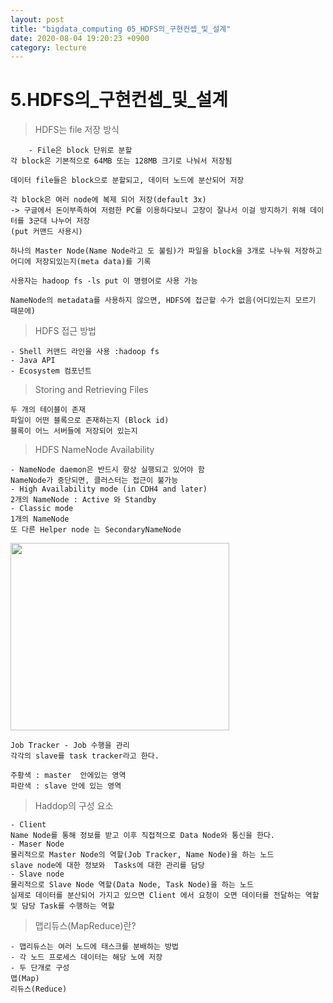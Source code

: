 ```yaml
---
layout: post
title: "bigdata_computing 05_HDFS의_구현컨셉_및_설계"
date: 2020-08-04 19:20:23 +0900
category: lecture
---
```


# 5.HDFS의_구현컨셉_및_설계

> HDFS는 file 저장 방식

```
    - File은 block 단위로 분할
각 block은 기본적으로 64MB 또는 128MB 크기로 나눠서 저장됨

데이터 file들은 block으로 분할되고, 데이터 노드에 분산되어 저장

각 block은 여러 node에 복제 되어 저장(default 3x)
-> 구글에서 돈이부족하여 저렴한 PC를 이용하다보니 고장이 잘나서 이걸 방지하기 위해 데이터를 3군대 나누어 저장
(put 커맨드 사용시)

하나의 Master Node(Name Node라고 도 불림)가 파일을 block을 3개로 나누워 저장하고 
어디에 저장되있는지(meta data)를 기록

사용자는 hadoop fs -ls put 이 명령어로 사용 가능 

NameNode의 metadata를 사용하지 않으면, HDFS에 접근할 수가 없음(어디있는지 모르기 때문에)
```

> HDFS 접근 방법

```
- Shell 커맨드 라인을 사용 :hadoop fs
- Java API
- Ecosystem 컴포넌트
```

> Storing and Retrieving Files

```
두 개의 테이블이 존재
파일이 어떤 블록으로 존재하는지 (Block id)
블록이 어느 서버들에 저장되어 있는지
```

> HDFS NameNode Availability

```
- NameNode daemon은 반드시 항상 실행되고 있어야 함
NameNode가 중단되면, 클러스터는 접근이 불가능
- High Availability mode (in CDH4 and later)
2개의 NameNode : Active 와 Standby
- Classic mode
1개의 NameNode
또 다른 Helper node 는 SecondaryNameNode

```

<img src="/img/빅데이터_컴퓨팅_강의/hadoop_server01.PNG" width="350px" height="300px"></img> <br>

```
Job Tracker - Job 수행을 관리 
각각의 slave를 task tracker라고 한다.

주황색 : master  안에있는 영역
파란색 : slave 안에 있는 영역
```

> Haddop의 구성 요소

```
- Client
Name Node를 통해 정보를 받고 이후 직접적으로 Data Node와 통신을 한다.
- Maser Node
물리적으로 Master Node의 역할(Job Tracker, Name Node)을 하는 노드
slave node에 대한 정보와  Tasks에 대한 관리를 담당
- Slave node
물리적으로 Slave Node 역할(Data Node, Task Node)을 하는 노드
실제로 데이터를 분산되어 가지고 있으면 Client 에서 요청이 오면 데이터를 전달하는 역할 및 담당 Task를 수행하는 역할
```

> 맵리듀스(MapReduce)란?

```
- 맵리듀스는 여러 노드에 태스크를 분배하는 방법
- 각 노드 프로세스 데이터는 해당 노에 저장
- 두 단개로 구성
맵(Map)
리듀스(Reduce)
```










